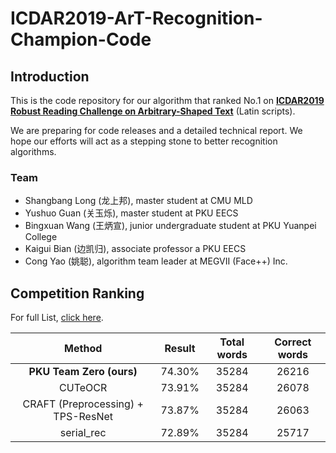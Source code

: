 # ICDAR2019-ArT-Recognition-Champion-Code

## Introduction

This is the code repository for our algorithm that ranked No.1 on [__ICDAR2019 Robust Reading Challenge on Arbitrary-Shaped Text__](https://rrc.cvc.uab.es/?ch=14&com=introduction) (Latin scripts). 

We are preparing for code releases and a detailed technical report. We hope our efforts will act as a stepping stone to better recognition algorithms.

### Team
- Shangbang Long (龙上邦), master student at CMU MLD
- Yushuo Guan (关玉烁), master student at PKU EECS
- Bingxuan Wang (王炳宣), junior undergraduate student at PKU Yuanpei College
- Kaigui Bian (边凯归), associate professor a PKU EECS
- Cong Yao (姚聪), algorithm team leader at MEGVII (Face++) Inc.


## Competition Ranking

For full List, [click here](https://rrc.cvc.uab.es/?ch=14&com=evaluation&task=2).

| Method | Result | Total words | Correct words |
|:------:|:------:|:------:|:------:|
| __PKU Team Zero (ours)__ | 74.30% | 35284 | 26216 | 
| CUTeOCR | 73.91% | 35284 | 26078 |
| CRAFT (Preprocessing) + TPS-ResNet | 73.87% | 35284 | 26063 |
| serial_rec | 72.89% | 35284 | 25717 |

